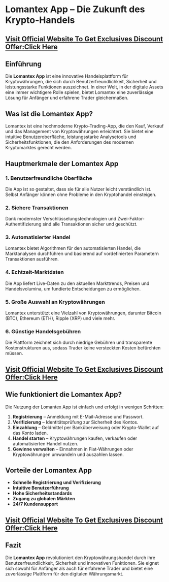 # Lomantex App – Die Zukunft des Krypto-Handels

## **[Visit Official Website To Get Exclusives Discount Offer:Click Here](https://mydealsjunction.info/order-lomantexapp)**

## Einführung
Die **Lomantex App** ist eine innovative Handelsplattform für Kryptowährungen, die sich durch Benutzerfreundlichkeit, Sicherheit und leistungsstarke Funktionen auszeichnet. In einer Welt, in der digitale Assets eine immer wichtigere Rolle spielen, bietet Lomantex eine zuverlässige Lösung für Anfänger und erfahrene Trader gleichermaßen.

## Was ist die Lomantex App?
Lomantex ist eine hochmoderne Krypto-Trading-App, die den Kauf, Verkauf und das Management von Kryptowährungen erleichtert. Sie bietet eine intuitive Benutzeroberfläche, leistungsstarke Analysetools und Sicherheitsfunktionen, die den Anforderungen des modernen Kryptomarktes gerecht werden.

## Hauptmerkmale der Lomantex App

### 1. Benutzerfreundliche Oberfläche
Die App ist so gestaltet, dass sie für alle Nutzer leicht verständlich ist. Selbst Anfänger können ohne Probleme in den Kryptohandel einsteigen.

### 2. Sichere Transaktionen
Dank modernster Verschlüsselungstechnologien und Zwei-Faktor-Authentifizierung sind alle Transaktionen sicher und geschützt.

### 3. Automatisierter Handel
Lomantex bietet Algorithmen für den automatisierten Handel, die Marktanalysen durchführen und basierend auf vordefinierten Parametern Transaktionen ausführen.

### 4. Echtzeit-Marktdaten
Die App liefert Live-Daten zu den aktuellen Markttrends, Preisen und Handelsvolumina, um fundierte Entscheidungen zu ermöglichen.

### 5. Große Auswahl an Kryptowährungen
Lomantex unterstützt eine Vielzahl von Kryptowährungen, darunter Bitcoin (BTC), Ethereum (ETH), Ripple (XRP) und viele mehr.

### 6. Günstige Handelsgebühren
Die Plattform zeichnet sich durch niedrige Gebühren und transparente Kostenstrukturen aus, sodass Trader keine versteckten Kosten befürchten müssen.

## **[Visit Official Website To Get Exclusives Discount Offer:Click Here](https://mydealsjunction.info/order-lomantexapp)**

## Wie funktioniert die Lomantex App?
Die Nutzung der Lomantex App ist einfach und erfolgt in wenigen Schritten:

1. **Registrierung** – Anmeldung mit E-Mail-Adresse und Passwort.
2. **Verifizierung** – Identitätsprüfung zur Sicherheit des Kontos.
3. **Einzahlung** – Geldmittel per Banküberweisung oder Krypto-Wallet auf das Konto laden.
4. **Handel starten** – Kryptowährungen kaufen, verkaufen oder automatisierten Handel nutzen.
5. **Gewinne verwalten** – Einnahmen in Fiat-Währungen oder Kryptowährungen umwandeln und auszahlen lassen.

## Vorteile der Lomantex App
- **Schnelle Registrierung und Verifizierung**
- **Intuitive Benutzerführung**
- **Hohe Sicherheitsstandards**
- **Zugang zu globalen Märkten**
- **24/7 Kundensupport**

## **[Visit Official Website To Get Exclusives Discount Offer:Click Here](https://mydealsjunction.info/order-lomantexapp)**

## Fazit
Die **Lomantex App** revolutioniert den Kryptowährungshandel durch ihre Benutzerfreundlichkeit, Sicherheit und innovativen Funktionen. Sie eignet sich sowohl für Anfänger als auch für erfahrene Trader und bietet eine zuverlässige Plattform für den digitalen Währungsmarkt.


